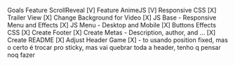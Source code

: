 Goals
Feature ScrollReveal [V]
Feature AnimeJS [V]
Responsive CSS [X]
Trailer View [X]
Change Background for Video [X]
JS Base - Responsive Menu and Effects [X]
JS Menu - Desktop and Mobile [X]
Buttons Effects CSS [X]
Create Footer [X]
Create Metas - Description, author, and ... [X]
Create README [X]
Adjust Header Game  [X] - to usando position fixed, mas o certo é trocar pro sticky, mas vai quebrar toda a header, tenho q pensar noq fazer
